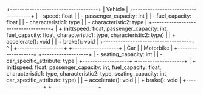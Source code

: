 +------------------------------------+
|              Vehicle               |
+------------------------------------+
| - speed: float                     |
| - passenger_capacity: int          |
| - fuel_capacity: float             |
| - characteristic1: type            |
| - characteristic2: type            |
+------------------------------------+
| + __init__(speed: float, passenger_capacity: int, fuel_capacity: float, characteristic1: type, characteristic2: type) |
| + accelerate(): void               |
| + brake(): void                    |
+------------------------------------+
            ^
            |
+-------------------+ +-------------------+
|        Car        | |     Motorbike     |
+-------------------+ +-------------------+
| - seating_capacity: int              |
| - car_specific_attribute: type       |
+-------------------+ +-------------------+
| + __init__(speed: float, passenger_capacity: int, fuel_capacity: float, characteristic1: type, characteristic2: type, seating_capacity: int, car_specific_attribute: type) |
| + accelerate(): void               |
| + brake(): void                    |
+-------------------+ +-------------------+
